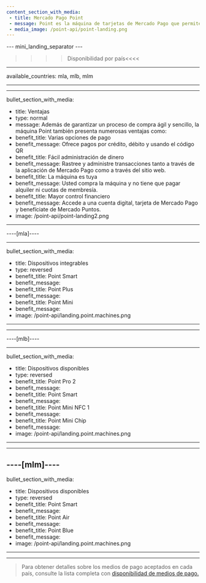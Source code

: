 ```yaml
---
content_section_with_media: 
 - title: Mercado Pago Point
 - message: Point es la máquina de tarjetas de Mercado Pago que permite a los compradores realizar pagos presenciales de forma rápida y segura mediante tarjetas de crédito o débito. Además, utilizando Point es posible ofrecer cuotas con o sin interés, además de todos los beneficios que ofrece Mercado Pago.
 - media_image: /point-api/point-landing.png
---
```


--- mini_landing_separator ---

>>>> Disponibilidad por país<<<<
---
available_countries: mla, mlb, mlm

---

---
bullet_section_with_media: 
 - title: Ventajas
 - type: normal
 - message: Además de garantizar un proceso de compra ágil y sencillo, la máquina Point también presenta numerosas ventajas como:
 - benefit_title: Varias opciones de pago
 - benefit_message: Ofrece pagos por crédito, débito y usando el código QR
 - benefit_title: Fácil administración de dinero
 - benefit_message: Rastree y administre transacciones tanto a través de la aplicación de Mercado Pago como a través del sitio web.
 - benefit_title: La máquina es tuya
 - benefit_message: Usted compra la máquina y no tiene que pagar alquiler ni cuotas de membresía.
 - benefit_title: Mayor control financiero
 - benefit_message: Accede a una cuenta digital, tarjeta de Mercado Pago y benefíciate de Mercado Puntos.
 - image: /point-api/point-landing2.png
---

----[mla]----

---
bullet_section_with_media:
 - title: Dispositivos integrables
 - type: reversed
 - benefit_title: Point Smart
 - benefit_message: 
 - benefit_title: Point Plus
 - benefit_message: 
 - benefit_title: Point Mini
 - benefit_message:
 - image: /point-api/landing.point.machines.png
---

------------


----[mlb]----

---
bullet_section_with_media: 
 - title: Dispositivos disponibles
 - type: reversed
 - benefit_title: Point Pro 2
 - benefit_message:
 - benefit_title: Point Smart
 - benefit_message:
 - benefit_title: Point Mini NFC 1
 - benefit_message: 
 - benefit_title: Point Mini Chip
 - benefit_message: 
 - image: /point-api/landing.point.machines.png
---

------------

----[mlm]----
---
bullet_section_with_media: 
 - title: Dispositivos disponibles
 - type: reversed
 - benefit_title: Point Smart
 - benefit_message: 
 - benefit_title: Point Air
 - benefit_message: 
 - benefit_title: Point Blue
 - benefit_message: 
 - image: /point-api/landing.point.machines.png
---

------------

> Para obtener detalles sobre los medios de pago aceptados en cada país, consulte la lista completa con [disponibilidad de medios de pago.](/developers/es/docs/sales-processing/payment-methods)